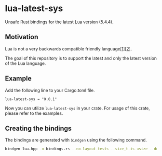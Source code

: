 # lua-latest-sys

Unsafe Rust bindings for the latest Lua version (5.4.4).

## Motivation

Lua is not a very backwards compatible friendly language[[1]](https://lua-l.lua.narkive.com/TMcd90Jc/a-rant-about-backward-incompatible-changes)[[2]](https://www.reddit.com/r/ProgrammingLanguages/comments/gugxw6/comment/fsige7x/?utm_source=share&utm_medium=web2x&context=3).

The goal of this repository is to support the latest and only the latest version of the Lua language.

## Example

Add the following line to your Cargo.toml file.
```
lua-latest-sys = "0.0.1"
```

Now you can utilize `lua-latest-sys` in your crate. For usage of this crate, please refer to the examples.

## Creating the bindings

The bindings are generated with `bindgen` using the following command.

```sh
bindgen lua.hpp -o bindings.rs --no-layout-tests --size_t-is-usize --default-macro-constant-type signed
```
